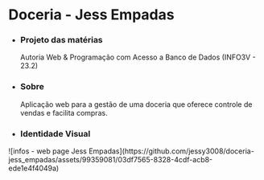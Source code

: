 # Doceria - Jess Empadas
<ul>
  <li><h3>Projeto das matérias</h3> Autoria Web & Programação com Acesso a Banco de Dados
(INFO3V - 23.2)</li> 
  <li><h3>Sobre</h3> Aplicação web para a gestão de uma doceria que oferece controle de vendas e facilita compras.</li>
  <li><h3>Identidade Visual</h3></li>
</ul>
![infos - web page Jess Empadas](https://github.com/jessy3008/doceria-jess_empadas/assets/99359081/03df7565-8328-4cdf-acb8-ede1e4f4049a)
